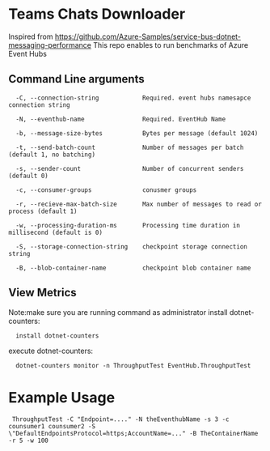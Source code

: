 # Teams Chats Downloader
Inspired from https://github.com/Azure-Samples/service-bus-dotnet-messaging-performance
This repo enables to run benchmarks of Azure Event Hubs

## Command Line arguments
```
  -C, --connection-string            Required. event hubs namesapce connection string

  -N, --eventhub-name                Required. EventHub Name

  -b, --message-size-bytes           Bytes per message (default 1024)

  -t, --send-batch-count             Number of messages per batch (default 1, no batching)

  -s, --sender-count                 Number of concurrent senders (default 0)

  -c, --consumer-groups              conusmer groups

  -r, --recieve-max-batch-size       Max number of messages to read or process (default 1)

  -w, --processing-duration-ms       Processing time duration in millisecond (default is 0)

  -S, --storage-connection-string    checkpoint storage connection string

  -B, --blob-container-name          checkpoint blob container name

```

## View Metrics
Note:make sure you are running command as administrator
install dotnet-counters:
```
  install dotnet-counters
```
execute dotnet-counters:
```
  dotnet-counters monitor -n ThroughputTest EventHub.ThroughputTest
```

# Example Usage
```
 ThroughputTest -C "Endpoint=...." -N theEventhubName -s 3 -c counsumer1 counsumer2 -S \"DefaultEndpointsProtocol=https;AccountName=..." -B TheContainerName -r 5 -w 100
```

